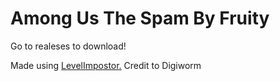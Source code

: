 # Among Us The Spam By Fruity
Go to realeses to download!

Made using <a href="https://levelimposter.net">LevelImpostor.</a> Credit to Digiworm
